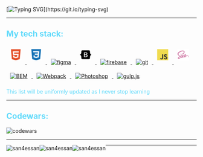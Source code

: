 [![Typing SVG](https://readme-typing-svg.herokuapp.com?font=Dancing+Script&size=40&center=true&vCenter=true&width=1000&height=50&lines=Hi+there,+I'm+Aleksandr!;I+am+a+beginner+web+developer;Welcome+to+visit+my+profile.)](https://git.io/typing-svg)

---
<h2 style="color: #61dafb">My tech stack:</h2>

<p align="left">
  <a href="https://www.w3.org/html/" target="_blank">
    <img style="margin: 10px" src="https://raw.githubusercontent.com/devicons/devicon/master/icons/html5/html5-plain.svg" alt="html5" height="30"/>
  </a>

  <a href="https://www.w3schools.com/css/" target="_blank">
    <img style="margin: 10px" src="https://raw.githubusercontent.com/devicons/devicon/master/icons/css3/css3-plain.svg" alt="css3" height="30"/>
  </a>

  <a href="https://www.figma.com/" target="_blank">
    <img style="margin: 10px" src="https://www.vectorlogo.zone/logos/figma/figma-icon.svg" alt="figma" height="30"/>
  </a>

  <a href="https://getbootstrap.com" target="_blank">
    <img style="margin: 10px" src="https://raw.githubusercontent.com/devicons/devicon/master/icons/bootstrap/bootstrap-plain.svg" alt="bootstrap" height="30"/>
  </a>

  <a href="https://firebase.google.com/" target="_blank">
    <img style="margin: 10px" src="https://www.vectorlogo.zone/logos/firebase/firebase-icon.svg" alt="firebase" height="30"/>
  </a>

  <a href="https://git-scm.com/" target="_blank">
    <img style="margin: 10px" src="https://www.vectorlogo.zone/logos/git-scm/git-scm-icon.svg" alt="git" height="30"/>
  </a>

  <a href="https://developer.mozilla.org/en-US/docs/Web/JavaScript" target="_blank">
    <img style="margin: 10px" src="https://raw.githubusercontent.com/devicons/devicon/master/icons/javascript/javascript-original.svg" alt="javascript" height="30"/>
  </a>

  <a href="https://sass-lang.com" target="_blank">
    <img style="margin: 10px" src="https://raw.githubusercontent.com/devicons/devicon/master/icons/sass/sass-original.svg" alt="sass" height="30"/>
  </a>

  <a href="http://getbem.com/" target="_blank">
    <img style="margin: 10px" src="https://profilinator.rishav.dev/skills-assets/bem.svg" alt="BEM" height="30" />
  </a>

  <a href="https://webpack.js.org/" target="_blank">
    <img style="margin: 10px" src="https://profilinator.rishav.dev/skills-assets/webpack-original.svg" alt="Webpack" height="30" />
  </a>

  <a href="https://www.adobe.com/in/products/photoshop.html" target="_blank">
    <img style="margin: 10px" src="https://profilinator.rishav.dev/skills-assets/photoshop-plain.svg" alt="Photoshop" height="30" />
  </a>

  <a href="https://gulpjs.com/" target="_blank">
    <img style="margin: 10px" src="https://profilinator.rishav.dev/skills-assets/gulp-plain.svg" alt="gulp.js" height="30" />
  </a>

</p>

<p style="color: #61dafb">This list will be uniformly updated as I never stop learning</p>

---

<h2 style="color: #61dafb;">Codewars:</h2>

![codewars](https://www.codewars.com/users/San4esSan/badges/large)

---
<p><img align="left" src="https://github-readme-stats.vercel.app/api/top-langs?username=san4essan&show_icons=true&theme=react&border_color=61dafb&hide_border=true&locale=en&layout=compact" alt="san4essan" /></p>

<p><img align="left" src="https://github-readme-stats.vercel.app/api?username=san4essan&show_icons=true&theme=react&border_color=61dafb&hide_border=true&locale=en" alt="san4essan" /></p>

<p><img align="left" src="https://github-readme-streak-stats.herokuapp.com/?user=san4essan&show_icons=true&theme=react&border_color=61dafb&hide_border=true" alt="san4essan" /></p>

---
